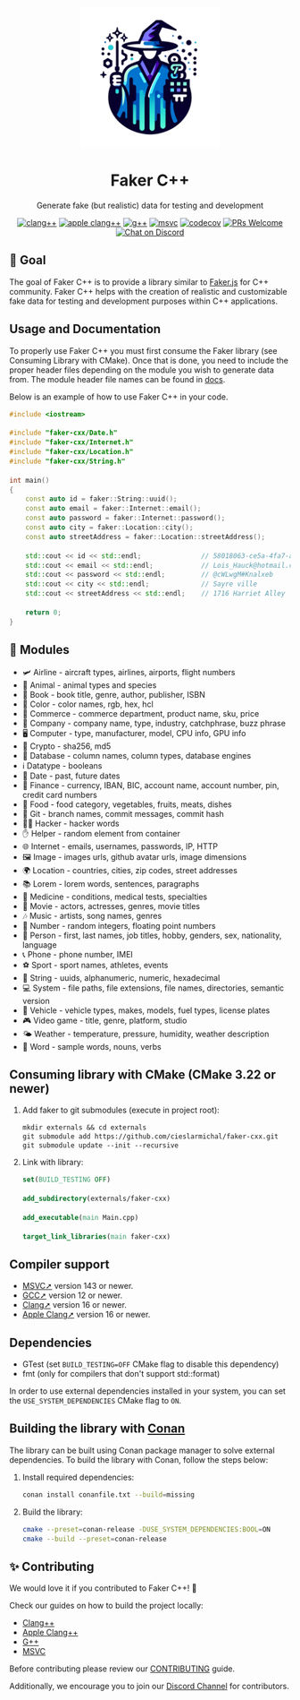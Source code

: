 <div align="center">
  <img src="https://raw.githubusercontent.com/cieslarmichal/faker-cxx/main/docs/public/logo.png" width="250" alt="C++ Faker, a powerful tool for generating realistic and randomized fake data in C++ programming, enhancing data testing and development workflows"/>
  <h1>Faker C++</h1>
  <p>Generate fake (but realistic) data for testing and development</p>

[![clang++](https://github.com/cieslarmichal/faker-cxx/actions/workflows/linux-clang-build.yml/badge.svg?branch=main)](https://github.com/cieslarmichal/faker-cxx/actions/workflows/linux-clang-build.yml?query=branch%3Amain)
[![apple clang++](https://github.com/cieslarmichal/faker-cxx/actions/workflows/macos-clang-build.yml/badge.svg?branch=main)](https://github.com/cieslarmichal/faker-cxx/actions/workflows/macos-clang-build.yml?query=branch%3Amain)
[![g++](https://github.com/cieslarmichal/faker-cxx/actions/workflows/linux-gxx-build.yml/badge.svg?branch=main)](https://github.com/cieslarmichal/faker-cxx/actions/workflows/linux-gxx-build.yml?query=branch%3Amain)
[![msvc](https://github.com/cieslarmichal/faker-cxx/actions/workflows/windows-msvc-build.yml/badge.svg?branch=main)](https://github.com/cieslarmichal/faker-cxx/actions/workflows/windows-msvc-build.yml?query=branch%3Amain)
[![codecov](https://codecov.io/github/cieslarmichal/faker-cxx/branch/main/graph/badge.svg?token=0RTV4JFH2U)](https://codecov.io/github/cieslarmichal/faker-cxx)
[![PRs Welcome](https://img.shields.io/badge/PRs-welcome-brightgreen.svg?style=flat-square)](http://makeapullrequest.com)
[![Chat on Discord](https://img.shields.io/badge/chat-discord-blue?style=flat&logo=discord)](https://discord.gg/h2ur8H6mK6)
</div>

## 🎯 Goal

The goal of Faker C++ is to provide a library similar to [Faker.js](https://github.com/faker-js/faker) for C++
community. Faker C++ helps with the creation of realistic and customizable fake data for testing and development
purposes within C++ applications.

## Usage and Documentation

To properly use Faker C++ you must first consume the Faker library (see Consuming Library with CMake).
Once that is done, you need to include the proper header files depending on the module you wish to generate data from.
The module header file names can be found in [docs](https://cieslarmichal.github.io/faker-cxx).

Below is an example of how to use Faker C++ in your code.

```cpp
#include <iostream>

#include "faker-cxx/Date.h"
#include "faker-cxx/Internet.h"
#include "faker-cxx/Location.h"
#include "faker-cxx/String.h"

int main()
{
    const auto id = faker::String::uuid();
    const auto email = faker::Internet::email();
    const auto password = faker::Internet::password();
    const auto city = faker::Location::city();
    const auto streetAddress = faker::Location::streetAddress();

    std::cout << id << std::endl;               // 58018063-ce5a-4fa7-adfd-327eb2e2d9a5
    std::cout << email << std::endl;            // Lois_Hauck@hotmail.com
    std::cout << password << std::endl;         // @cWLwgM#Knalxeb
    std::cout << city << std::endl;             // Sayre ville
    std::cout << streetAddress << std::endl;    // 1716 Harriet Alley

    return 0;
}
```

## 💎 Modules

- 🛩 Airline - aircraft types, airlines, airports, flight numbers
- 🐼 Animal - animal types and species
- 📖 Book - book title, genre, author, publisher, ISBN
- 🎨 Color - color names, rgb, hex, hcl
- 🛒 Commerce - commerce department, product name, sku, price
- 🏢 Company - company name, type, industry, catchphrase, buzz phrase
- 🖥️ Computer - type, manufacturer, model, CPU info, GPU info
- 🔐 Crypto - sha256, md5
- 💾 Database - column names, column types, database engines
- ℹ️ Datatype - booleans
- 📅 Date - past, future dates
- 🏦 Finance - currency, IBAN, BIC, account name, account number, pin, credit card numbers
- 🍝 Food - food category, vegetables, fruits, meats, dishes
- 📁 Git - branch names, commit messages, commit hash
- 👨‍💻 Hacker - hacker words
- ✋ Helper - random element from container
- 🌐 Internet - emails, usernames, passwords, IP, HTTP
- 🖼️ Image - images urls, github avatar urls, image dimensions
- 🌍 Location - countries, cities, zip codes, street addresses
- 📚 Lorem - lorem words, sentences, paragraphs
- 🏥 Medicine - conditions, medical tests, specialties
- 🎥 Movie - actors, actresses, genres, movie titles
- 🎶 Music - artists, song names, genres
- 🔢 Number - random integers, floating point numbers
- 🧑 Person - first, last names, job titles, hobby, genders, sex, nationality, language
- 📞 Phone - phone number, IMEI
- ⚽ Sport - sport names, athletes, events
- 🔢 String - uuids, alphanumeric, numeric, hexadecimal
- 💻 System - file paths, file extensions, file names, directories, semantic version
- 🚗 Vehicle - vehicle types, makes, models, fuel types, license plates
- 🎮 Video game - title, genre, platform, studio
- 🌤️ Weather - temperature, pressure, humidity, weather description
- 💬 Word - sample words, nouns, verbs

## Consuming library with CMake (CMake 3.22 or newer)

1. Add faker to git submodules (execute in project root):

    ```
    mkdir externals && cd externals
    git submodule add https://github.com/cieslarmichal/faker-cxx.git
    git submodule update --init --recursive
    ```

2. Link with library:

    ```cmake
    set(BUILD_TESTING OFF)

    add_subdirectory(externals/faker-cxx)

    add_executable(main Main.cpp)

    target_link_libraries(main faker-cxx)
    ```

## Compiler support

- [MSVC➚](https://en.wikipedia.org/wiki/Microsoft_Visual_Studio) version 143 or newer.
- [GCC➚](https://gcc.gnu.org/) version 12 or newer.
- [Clang➚](https://clang.llvm.org/) version 16 or newer.
- [Apple Clang➚](https://clang.llvm.org/) version 16 or newer.

## Dependencies

- GTest (set `BUILD_TESTING=OFF` CMake flag to disable this dependency)
- fmt (only for compilers that don't support std::format)

In order to use external dependencies installed in your system, you can set the `USE_SYSTEM_DEPENDENCIES` CMake flag
to `ON`.

## Building the library with [Conan](https://conan.io/)

The library can be built using Conan package manager to solve external dependencies.
To build the library with Conan, follow the steps below:

1. Install required dependencies:

    ```bash
    conan install conanfile.txt --build=missing
    ```

2. Build the library:

    ```bash
    cmake --preset=conan-release -DUSE_SYSTEM_DEPENDENCIES:BOOL=ON
    cmake --build --preset=conan-release
    ```

## ✨ Contributing

We would love it if you contributed to Faker C++! 🚀

Check our guides on how to build the project locally:

- [Clang++](./docs/guides/clang-compilation-guide.md)
- [Apple Clang++](./docs/guides/apple-clang-compilation-guide.md)
- [G++](./docs/guides/gcc-compilation-guide.md)
- [MSVC](./docs/guides/msvc-compilation-guide.md)

Before contributing please review
our [CONTRIBUTING](https://github.com/cieslarmichal/faker-cxx/blob/main/CONTRIBUTING.md) guide.

Additionally, we encourage you to join our [Discord Channel](https://discord.gg/h2ur8H6mK6) for contributors.
